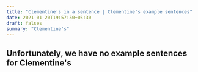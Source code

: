```yaml
---
title: "Clementine's in a sentence | Clementine's example sentences"
date: 2021-01-20T19:57:50+05:30
draft: falses
summary: "Clementine's"
---
```

## Unfortunately, we have no example sentences for Clementine's                 
